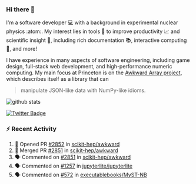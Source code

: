 ### Hi there 👋 

I'm a software developer 💻 with a background in experimental nuclear physics :atom:. My interest lies in tools :wrench: to improve productivity :chart_with_upwards_trend: and scientific insight :telescope:, including rich documentation 📚, interactive computing 🧮, and more! 

I have experience in many aspects of software engineering, including game design, full-stack web development, and high-performance numeric computing. My main focus at Princeton is on the [Awkward Array project](awkward-array.org/), which describes itself as a library that can 
> manipulate JSON-like data with NumPy-like idioms.

![github stats](https://github-readme-stats.vercel.app/api?username=agoose77&show_icons=true&hide_rank=true&hide_title=true&bg_color=30,e76445,904e95&text_color=efe3ec&icon_color=efe3ec)
<!--
**agoose77/agoose77** is a ✨ _special_ ✨ repository because its `README.md` (this file) appears on your GitHub profile.

Here are some ideas to get you started:

- 🔭 I’m currently working on ...
- 🌱 I’m currently learning ...
- 👯 I’m looking to collaborate on ...
- 🤔 I’m looking for help with ...
- 💬 Ask me about ...
- 📫 How to reach me: ...
- 😄 Pronouns: ...
- ⚡ Fun fact: ...
-->

[![Twitter Badge](https://img.shields.io/twitter/follow/agoose77?style=flat-square&logo=Twitter&logoColor=white&color=cornflowerblue)](https://twitter.com/agoose77)

### :zap: Recent Activity

<!--START_SECTION:activity-->
1. 💪 Opened PR [#2852](https://github.com/scikit-hep/awkward/pull/2852) in [scikit-hep/awkward](https://github.com/scikit-hep/awkward)
2. 🎉 Merged PR [#2851](https://github.com/scikit-hep/awkward/pull/2851) in [scikit-hep/awkward](https://github.com/scikit-hep/awkward)
3. 🗣 Commented on [#2851](https://github.com/scikit-hep/awkward/pull/2851#issuecomment-1831926523) in [scikit-hep/awkward](https://github.com/scikit-hep/awkward)
4. 🗣 Commented on [#1257](https://github.com/jupyterlite/jupyterlite/issues/1257#issuecomment-1831875970) in [jupyterlite/jupyterlite](https://github.com/jupyterlite/jupyterlite)
5. 🗣 Commented on [#572](https://github.com/executablebooks/MyST-NB/issues/572#issuecomment-1831735093) in [executablebooks/MyST-NB](https://github.com/executablebooks/MyST-NB)
<!--END_SECTION:activity-->
